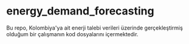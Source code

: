 # energy_demand_forecasting
Bu repo, Kolombiya'ya ait enerji talebi verileri üzerinde gerçekleştirmiş olduğum bir çalışmanın kod dosyalarını içermektedir.
